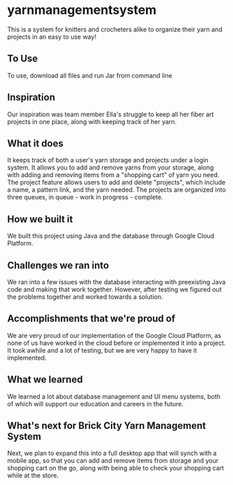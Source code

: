 # yarnmanagementsystem
This is a system for knitters and crocheters alike to organize their yarn and projects in an easy to use way!
## To Use
To use, download all files and run Jar from command line
## Inspiration
Our inspiration was team member Ella's struggle to keep all her 
fiber art projects in one place, along with keeping track of her yarn.
## What it does
It keeps track of both a user's yarn storage and projects under 
a login system. It allows you to add and remove yarns from your storage, along with adding and removing items from 
a "shopping cart" of yarn you need. The project feature allows users to add and delete "projects", which include a name, 
a pattern link, and the yarn needed. The projects are organized into three queues, in queue - work in progress - complete.
## How we built it
We built this project using Java and the database through Google Cloud Platform.
## Challenges we ran into
We ran into a few issues with the database interacting with preexisting Java code and making that work together. 
However, after testing we figured out the problems together and worked towards a solution.
## Accomplishments that we're proud of
We are very proud of our implementation of the Google Cloud Platform, as none of us have worked in the cloud before 
or implemented it into a project. It took awhile and a lot of testing, but we are very happy to have it implemented.
## What we learned
We learned a lot about database management and UI menu systems, both of which will support our education and careers in the future.
## What's next for Brick City Yarn Management System
Next, we plan to expand this into a full desktop app that will synch with a mobile app, so that you 
can add and remove items from storage and your shopping cart on the go, along with being able to check your shopping cart while at the store.
